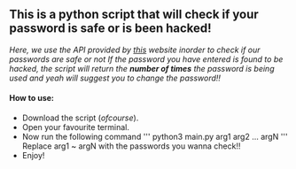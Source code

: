 ## This is a python script that will check if your password is safe or is been hacked!

_Here, we use the API provided by [this](https://haveibeenpwned.com/Passwords) website inorder to check if our passwords are safe or not_
_If the password you have entered is found to be hacked, the script will return the **number of times** the password is being used and yeah will suggest you to change the password!!_

#### How to use:
  * Download the script (_ofcourse_).
  * Open your favourite terminal.
  * Now run the following command ''' python3 main.py arg1 arg2 ... argN '''
    Replace  arg1 ~ argN with the passwords you wanna check!!
  * Enjoy!
